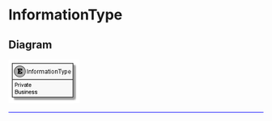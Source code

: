 ﻿# InformationType

## Diagram

![InformationType.png](./InformationType.png "InformationType")
<hr style="background: blue;" />
